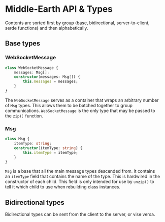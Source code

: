 # Middle-Earth API & Types
Contents are sorted first by group (base, bidirectional, server-to-client, serde functions) and then alphabetically.

## Base types

### WebSocketMessage

```ts
class WebSocketMessage {
    messages: Msg[];
    constructor(messages: Msg[]) {
        this.messages = messages;
    }
}
```
The `WebSocketMessage` serves as a container that wraps an arbitrary number of `Msg` types. This allows them to be batched together to group communications. `WebSocketMessage` is the only type that may be passed to the `zip()` function.

### Msg

```ts
class Msg {
    itemType: string;
    constructor(itemType: string) {
        this.itemType = itemType;
    }
}
```
`Msg` is a base that all the main message types descended from. It contains an `itemType` field that contains the name of the type. This is hardwired in the constructor of each child. This field is only intended for use by `unzip()` to tell it which child to use when rebuilding class instances.


## Bidirectional types
Bidirectional types can be sent from the client to the server, or vise versa.

###
